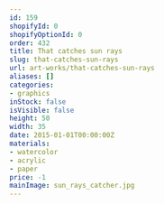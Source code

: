 ```yaml
---
id: 159
shopifyId: 0
shopifyOptionId: 0
order: 432
title: That catches sun rays
slug: that-catches-sun-rays
url: art-works/that-catches-sun-rays
aliases: []
categories:
- graphics
inStock: false
isVisible: false
height: 50
width: 35
date: 2015-01-01T00:00:00Z
materials:
- watercolor
- acrylic
- paper
price: -1
mainImage: sun_rays_catcher.jpg
---
```

